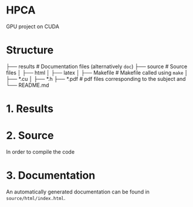 # HPCA
GPU project on CUDA

# Structure

├── results                 # Documentation files (alternatively `doc`)
├── source                  # Source files 
│   ├── html
│   ├── latex
│   ├── Makefile			# Makefile called using `make`
│   ├── *.cu
│   ├── *.h
├── *.pdf					# pdf files corresponding to the subject and 
└── README.md


# 1. Results

# 2. Source

In order to compile the code 

# 3. Documentation

An automatically generated documentation can be found in `source/html/index.html`. 

